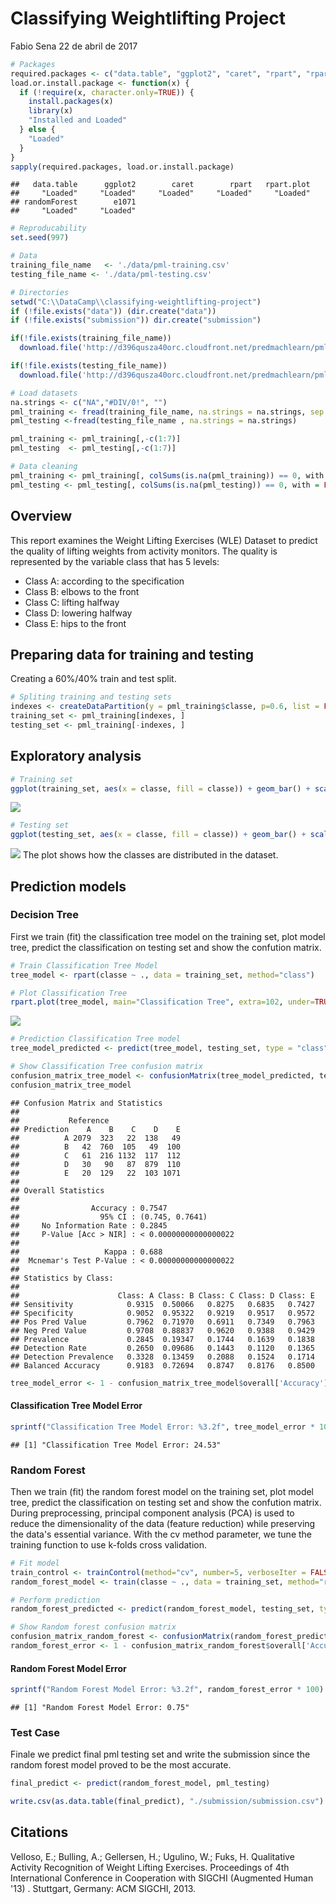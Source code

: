 Classifying Weightlifting Project
================
Fabio Sena
22 de abril de 2017

``` r
# Packages
required.packages <- c("data.table", "ggplot2", "caret", "rpart", "rpart.plot", "randomForest", "e1071")
load.or.install.package <- function(x) {
  if (!require(x, character.only=TRUE)) {
    install.packages(x)
    library(x)
    "Installed and Loaded"
  } else {
    "Loaded"
  }
}
sapply(required.packages, load.or.install.package)
```

    ##   data.table      ggplot2        caret        rpart   rpart.plot 
    ##     "Loaded"     "Loaded"     "Loaded"     "Loaded"     "Loaded" 
    ## randomForest        e1071 
    ##     "Loaded"     "Loaded"

``` r
# Reproducability
set.seed(997)
```

``` r
# Data
training_file_name   <- './data/pml-training.csv'
testing_file_name <- './data/pml-testing.csv'

# Directories
setwd("C:\\DataCamp\\classifying-weightlifting-project")
if (!file.exists("data")) (dir.create("data"))
if (!file.exists("submission")) dir.create("submission")

if(!file.exists(training_file_name)) 
  download.file('http://d396qusza40orc.cloudfront.net/predmachlearn/pml-training.csv', training_file_name, quiet = FALSE)

if(!file.exists(testing_file_name)) 
  download.file('http://d396qusza40orc.cloudfront.net/predmachlearn/pml-testing.csv', testing_file_name, quiet = FALSE)

# Load datasets
na.strings <- c("NA","#DIV/0!", "")
pml_training <- fread(training_file_name, na.strings = na.strings, sep = ",")
pml_testing <-fread(testing_file_name , na.strings = na.strings)

pml_training <- pml_training[,-c(1:7)]
pml_testing  <- pml_testing[,-c(1:7)]  

# Data cleaning
pml_training <- pml_training[, colSums(is.na(pml_training)) == 0, with = FALSE]
pml_testing <- pml_testing[, colSums(is.na(pml_testing)) == 0, with = FALSE]
```

Overview
--------

This report examines the Weight Lifting Exercises (WLE) Dataset to predict the quality of lifting weights from activity monitors. The quality is represented by the variable class that has 5 levels:

-   Class A: according to the specification
-   Class B: elbows to the front
-   Class C: lifting halfway
-   Class D: lowering halfway
-   Class E: hips to the front

Preparing data for training and testing
---------------------------------------

Creating a 60%/40% train and test split.

``` r
# Spliting training and testing sets
indexes <- createDataPartition(y = pml_training$classe, p=0.6, list = FALSE)
training_set <- pml_training[indexes, ] 
testing_set <- pml_training[-indexes, ]
```

Exploratory analysis
--------------------

``` r
# Training set
ggplot(training_set, aes(x = classe, fill = classe)) + geom_bar() + scale_fill_brewer(palette="Spectral")
```

![](classifying-weightlifting-project_files/figure-markdown_github/unnamed-chunk-1-1.png)

``` r
# Testing set
ggplot(testing_set, aes(x = classe, fill = classe)) + geom_bar() + scale_fill_brewer(palette="Dark2")
```

![](classifying-weightlifting-project_files/figure-markdown_github/unnamed-chunk-1-2.png) The plot shows how the classes are distributed in the dataset.

Prediction models
-----------------

### Decision Tree

First we train (fit) the classification tree model on the training set, plot model tree, predict the classification on testing set and show the confution matrix.

``` r
# Train Classification Tree Model
tree_model <- rpart(classe ~ ., data = training_set, method="class")

# Plot Classification Tree
rpart.plot(tree_model, main="Classification Tree", extra=102, under=TRUE, faclen=0)
```

![](classifying-weightlifting-project_files/figure-markdown_github/DecisionTree-1.png)

``` r
# Prediction Classification Tree model
tree_model_predicted <- predict(tree_model, testing_set, type = "class")

# Show Classification Tree confusion matrix
confusion_matrix_tree_model <- confusionMatrix(tree_model_predicted, testing_set$classe)
confusion_matrix_tree_model
```

    ## Confusion Matrix and Statistics
    ## 
    ##           Reference
    ## Prediction    A    B    C    D    E
    ##          A 2079  323   22  138   49
    ##          B   42  760  105   49  100
    ##          C   61  216 1132  117  112
    ##          D   30   90   87  879  110
    ##          E   20  129   22  103 1071
    ## 
    ## Overall Statistics
    ##                                                
    ##                Accuracy : 0.7547               
    ##                  95% CI : (0.745, 0.7641)      
    ##     No Information Rate : 0.2845               
    ##     P-Value [Acc > NIR] : < 0.00000000000000022
    ##                                                
    ##                   Kappa : 0.688                
    ##  Mcnemar's Test P-Value : < 0.00000000000000022
    ## 
    ## Statistics by Class:
    ## 
    ##                      Class: A Class: B Class: C Class: D Class: E
    ## Sensitivity            0.9315  0.50066   0.8275   0.6835   0.7427
    ## Specificity            0.9052  0.95322   0.9219   0.9517   0.9572
    ## Pos Pred Value         0.7962  0.71970   0.6911   0.7349   0.7963
    ## Neg Pred Value         0.9708  0.88837   0.9620   0.9388   0.9429
    ## Prevalence             0.2845  0.19347   0.1744   0.1639   0.1838
    ## Detection Rate         0.2650  0.09686   0.1443   0.1120   0.1365
    ## Detection Prevalence   0.3328  0.13459   0.2088   0.1524   0.1714
    ## Balanced Accuracy      0.9183  0.72694   0.8747   0.8176   0.8500

``` r
tree_model_error <- 1 - confusion_matrix_tree_model$overall['Accuracy']
```

#### Classification Tree Model Error

``` r
sprintf("Classification Tree Model Error: %3.2f", tree_model_error * 100)
```

    ## [1] "Classification Tree Model Error: 24.53"

### Random Forest

Then we train (fit) the random forest model on the training set, plot model tree, predict the classification on testing set and show the confution matrix. During preprocessing, principal component analysis (PCA) is used to reduce the dimensionality of the data (feature reduction) while preserving the data's essential variance. With the cv method parameter, we tune the training function to use k-folds cross validation.

``` r
# Fit model
train_control <- trainControl(method="cv", number=5, verboseIter = FALSE , preProcOptions="pca")
random_forest_model <- train(classe ~ ., data = training_set, method="rf", trControl = train_control, ntree = 50)

# Perform prediction
random_forest_predicted <- predict(random_forest_model, testing_set, type = "raw")

# Show Random forest confusion matrix
confusion_matrix_random_forest <- confusionMatrix(random_forest_predicted, testing_set$classe)
random_forest_error <- 1 - confusion_matrix_random_forest$overall['Accuracy']
```

#### Random Forest Model Error

``` r
sprintf("Random Forest Model Error: %3.2f", random_forest_error * 100)
```

    ## [1] "Random Forest Model Error: 0.75"

### Test Case

Finale we predict final pml testing set and write the submission since the random forest model proved to be the most accurate.

``` r
final_predict <- predict(random_forest_model, pml_testing)

write.csv(as.data.table(final_predict), "./submission/submission.csv")
```

Citations
---------

Velloso, E.; Bulling, A.; Gellersen, H.; Ugulino, W.; Fuks, H. Qualitative Activity Recognition of Weight Lifting Exercises. Proceedings of 4th International Conference in Cooperation with SIGCHI (Augmented Human '13) . Stuttgart, Germany: ACM SIGCHI, 2013.
